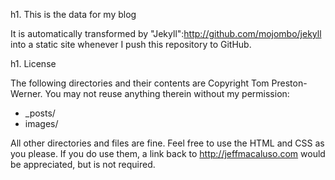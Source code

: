 h1. This is the data for my blog

It is automatically transformed by "Jekyll":http://github.com/mojombo/jekyll into a static site whenever I push this repository to GitHub.

h1. License

The following directories and their contents are Copyright Tom Preston-Werner. You may not reuse anything therein without my permission:

* _posts/
* images/

All other directories and files are fine. Feel free to use the HTML and CSS as you please. If you do use them, a link back to http://jeffmacaluso.com would be appreciated, but is not required.